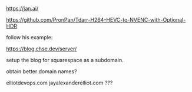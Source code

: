

https://jan.ai/

https://github.com/PronPan/Tdarr-H264-HEVC-to-NVENC-with-Optional-HDR


follow his example:

https://blog.chse.dev/server/

setup the blog for squarespace as a subdomain.

obtain better domain names?

elliotdevops.com
jayalexanderelliot.com
???